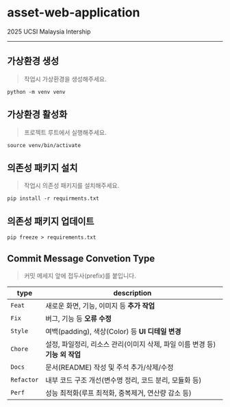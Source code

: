 # asset-web-application
2025 UCSI Malaysia Intership

---
## 가상환경 생성
> 작업시 가상환경을 생성해주세요.
```
python -m venv venv
```

## 가상환경 활성화
> 프로젝트 루트에서 실행해주세요.
```
source venv/bin/activate
```

## 의존성 패키지 설치
> 작업시 의존성 패키지를 설치해주세요.
```
pip install -r requirments.txt
```

## 의존성 패키지 업데이트
```
pip freeze > requirements.txt
```

## Commit Message Convetion Type 
> 커밋 메세지 앞에 접두사(prefix)를 붙입니다.

|**type**|**description**|
|--|--|
| `Feat` | 새로운 화면, 기능, 이미지 등 **추가 작업** |
| `Fix` | 버그, 기능 등 **오류 수정** |
| `Style` | 여백(padding), 색상(Color) 등 **UI 디테일 변경** |
| `Chore` | 설정, 파일정리, 리소스 관리(이미지 삭제, 파일 이름 변경 등) **기능 외 작업** |
| `Docs` | 문서(README) 작성 및 주석 추가/삭제/수정 |
| `Refactor` | 내부 코드 구조 개선(변수명 정리, 코드 분리, 모듈화 등) |
| `Perf` | 성능 최적화(루프 최적화, 중복제거, 연산량 감소 등) |
